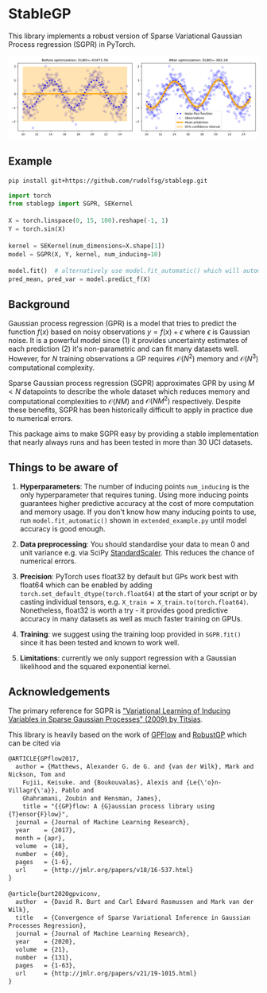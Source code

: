 # StableGP

This library implements a robust version of Sparse Variational Gaussian Process regression (SGPR) in PyTorch.

![](example_plot.png)

## Example

```
pip install git+https://github.com/rudolfsg/stablegp.git
```

```python
import torch
from stablegp import SGPR, SEKernel

X = torch.linspace(0, 15, 100).reshape(-1, 1)
Y = torch.sin(X)

kernel = SEKernel(num_dimensions=X.shape[1])
model = SGPR(X, Y, kernel, num_inducing=10)

model.fit()  # alternatively use model.fit_automatic() which will automatically try increasing values of num_inducing
pred_mean, pred_var = model.predict_f(X)
```

## Background

Gaussian process regression (GPR) is a model that tries to predict the function $f(x)$ based on noisy observations $y = f(x) + \epsilon$ where $\epsilon$ is Gaussian noise. It is a powerful model since (1) it provides uncertainty estimates of each prediction (2) it's non-parametric and can fit many datasets well. However, for $N$ training observations a GP requires $\mathcal{O}(N^2)$ memory and $\mathcal{O}(N^3)$ computational complexity.

Sparse Gaussian process regression (SGPR) approximates GPR by using $M < N$ datapoints to describe the whole dataset which reduces memory and computational complexities to $\mathcal{O}(NM)$ and $\mathcal{O}(NM^2)$ respectively. Despite these benefits, SGPR has been historically difficult to apply in practice due to numerical errors. 

This package aims to make SGPR easy by providing a stable implementation that nearly always runs and has been tested in more than 30 UCI datasets.  


## Things to be aware of 

1. **Hyperparameters**: The number of inducing points `num_inducing` is the only hyperparameter that requires tuning. Using more inducing points guarantees higher predictive accuracy at the cost of more computation and memory usage. If you don't know how many inducing points to use, run `model.fit_automatic()` shown in `extended_example.py` until model accuracy is good enough. 

2. **Data preprocessing**: You should standardise your data to mean 0 and unit variance e.g. via SciPy [StandardScaler](https://scikit-learn.org/stable/modules/generated/sklearn.preprocessing.StandardScaler.html). This reduces the chance of numerical errors. 

3. **Precision**: PyTorch uses float32 by default but GPs work best with float64 which can be enabled by adding `torch.set_default_dtype(torch.float64)` at the start of your script or by casting individual tensors, e.g. `X_train = X_train.to(torch.float64)`. Nonetheless, float32 is worth a try - it provides good predictive accuracy in many datasets as well as much faster training on GPUs. 

4. **Training**: we suggest using the training loop provided in `SGPR.fit()` since it has been tested and known to work well.

5. **Limitations**: currently we only support regression with a Gaussian likelihood and the squared exponential kernel. 


## Acknowledgements 

The primary reference for SGPR is ["Variational Learning of Inducing Variables in Sparse Gaussian Processes" (2009) by Titsias](http://proceedings.mlr.press/v5/titsias09a/titsias09a.pdf).

This library is heavily based on the work of [GPFlow](https://github.com/GPflow/GPflow) and [RobustGP](https://github.com/markvdw/RobustGP) which can be cited via

```
@ARTICLE{GPflow2017,
  author = {Matthews, Alexander G. de G. and {van der Wilk}, Mark and Nickson, Tom and
	Fujii, Keisuke. and {Boukouvalas}, Alexis and {Le{\'o}n-Villagr{\'a}}, Pablo and
	Ghahramani, Zoubin and Hensman, James},
    title = "{{GP}flow: A {G}aussian process library using {T}ensor{F}low}",
  journal = {Journal of Machine Learning Research},
  year    = {2017},
  month = {apr},
  volume  = {18},
  number  = {40},
  pages   = {1-6},
  url     = {http://jmlr.org/papers/v18/16-537.html}
}

@article{burt2020gpviconv,
  author  = {David R. Burt and Carl Edward Rasmussen and Mark van der Wilk},
  title   = {Convergence of Sparse Variational Inference in Gaussian Processes Regression},
  journal = {Journal of Machine Learning Research},
  year    = {2020},
  volume  = {21},
  number  = {131},
  pages   = {1-63},
  url     = {http://jmlr.org/papers/v21/19-1015.html}
}
```